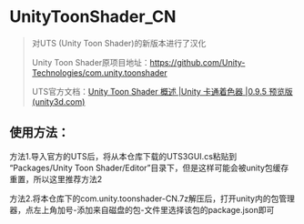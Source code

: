 # UnityToonShader_CN
> 对UTS (Unity Toon Shader)的新版本进行了汉化
>
> Unity Toon Shader原项目地址：https://github.com/Unity-Technologies/com.unity.toonshader
>
> UTS官方文档：[Unity Toon Shader 概述 |Unity 卡通着色器 |0.9.5 预览版 (unity3d.com)](https://docs.unity3d.com/Packages/com.unity.toonshader@0.9/manual/index.html)

## 使用方法：
方法1.导入官方的UTS后，将从本仓库下载的UTS3GUI.cs粘贴到 “Packages/Unity Toon Shader/Editor”目录下，但是这样可能会被unity包缓存重置，所以这里推荐方法2

方法2.将本仓库下的com.unity.toonshader-CN.7z解压后，打开unity内的包管理器，点左上角加号-添加来自磁盘的包-文件里选择该包的package.json即可
